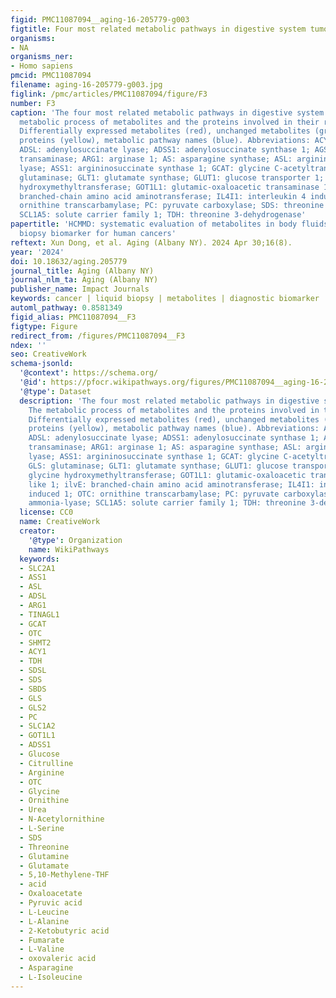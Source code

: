 ```yaml
---
figid: PMC11087094__aging-16-205779-g003
figtitle: Four most related metabolic pathways in digestive system tumors
organisms:
- NA
organisms_ner:
- Homo sapiens
pmcid: PMC11087094
filename: aging-16-205779-g003.jpg
figlink: /pmc/articles/PMC11087094/figure/F3
number: F3
caption: 'The four most related metabolic pathways in digestive system tumors. The
  metabolic process of metabolites and the proteins involved in their regulation.
  Differentially expressed metabolites (red), unchanged metabolites (grey), regulated
  proteins (yellow), metabolic pathway names (blue). Abbreviations: ACY1: aminoacylase;
  ADSL: adenylosuccinate lyase; ADSS1: adenylosuccinate synthase 1; AGST: alanine-glyoxylate
  transaminase; ARG1: arginase 1; AS: asparagine synthase; ASL: argininosuccinate
  lyase; ASS1: argininosuccinate synthase 1; GCAT: glycine C-acetyltransferase; GLS:
  glutaminase; GLT1: glutamate synthase; GLUT1: glucose transporter 1; glyA: glycine
  hydroxymethyltransferase; GOT1L1: glutamic-oxaloacetic transaminase 1 like 1; ilvE:
  branched-chain amino acid aminotransferase; IL4I1: interleukin 4 induced 1; OTC:
  ornithine transcarbamylase; PC: pyruvate carboxylase; SDS: threonine ammonia-lyase;
  SCL1A5: solute carrier family 1; TDH: threonine 3-dehydrogenase'
papertitle: 'HCMMD: systematic evaluation of metabolites in body fluids as liquid
  biopsy biomarker for human cancers'
reftext: Xun Dong, et al. Aging (Albany NY). 2024 Apr 30;16(8).
year: '2024'
doi: 10.18632/aging.205779
journal_title: Aging (Albany NY)
journal_nlm_ta: Aging (Albany NY)
publisher_name: Impact Journals
keywords: cancer | liquid biopsy | metabolites | diagnostic biomarker | database
automl_pathway: 0.8581349
figid_alias: PMC11087094__F3
figtype: Figure
redirect_from: /figures/PMC11087094__F3
ndex: ''
seo: CreativeWork
schema-jsonld:
  '@context': https://schema.org/
  '@id': https://pfocr.wikipathways.org/figures/PMC11087094__aging-16-205779-g003.html
  '@type': Dataset
  description: 'The four most related metabolic pathways in digestive system tumors.
    The metabolic process of metabolites and the proteins involved in their regulation.
    Differentially expressed metabolites (red), unchanged metabolites (grey), regulated
    proteins (yellow), metabolic pathway names (blue). Abbreviations: ACY1: aminoacylase;
    ADSL: adenylosuccinate lyase; ADSS1: adenylosuccinate synthase 1; AGST: alanine-glyoxylate
    transaminase; ARG1: arginase 1; AS: asparagine synthase; ASL: argininosuccinate
    lyase; ASS1: argininosuccinate synthase 1; GCAT: glycine C-acetyltransferase;
    GLS: glutaminase; GLT1: glutamate synthase; GLUT1: glucose transporter 1; glyA:
    glycine hydroxymethyltransferase; GOT1L1: glutamic-oxaloacetic transaminase 1
    like 1; ilvE: branched-chain amino acid aminotransferase; IL4I1: interleukin 4
    induced 1; OTC: ornithine transcarbamylase; PC: pyruvate carboxylase; SDS: threonine
    ammonia-lyase; SCL1A5: solute carrier family 1; TDH: threonine 3-dehydrogenase'
  license: CC0
  name: CreativeWork
  creator:
    '@type': Organization
    name: WikiPathways
  keywords:
  - SLC2A1
  - ASS1
  - ASL
  - ADSL
  - ARG1
  - TINAGL1
  - GCAT
  - OTC
  - SHMT2
  - ACY1
  - TDH
  - SDSL
  - SDS
  - SBDS
  - GLS
  - GLS2
  - PC
  - SLC1A2
  - GOT1L1
  - ADSS1
  - Glucose
  - Citrulline
  - Arginine
  - OTC
  - Glycine
  - Ornithine
  - Urea
  - N-Acetylornithine
  - L-Serine
  - SDS
  - Threonine
  - Glutamine
  - Glutamate
  - 5,10-Methylene-THF
  - acid
  - Oxaloacetate
  - Pyruvic acid
  - L-Leucine
  - L-Alanine
  - 2-Ketobutyric acid
  - Fumarate
  - L-Valine
  - oxovaleric acid
  - Asparagine
  - L-Isoleucine
---
```

